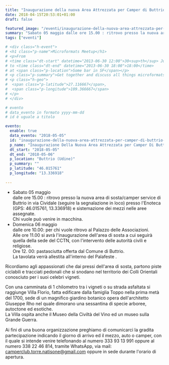 ```yaml
---
title: "Inaugurazione della nuova Area Attrezzata per Camper di Buttrio e della Sede del Camper Club"
date: 2018-04-15T20:53:01+01:00
draft: false

featured_image: "/eventi/inaugurazione-della-nuova-area-attrezzata-per-camper-di-buttrio-e-della-sede-del-camper-club/InaugurazioneAreaAttrezzataButtrio.jpg"
summary: "Sabato 05 maggio dalle ore 15.00 : ritrovo presso la nuova area di sosta/camper ..."
tags: ["eventi"]

# <div class="h-event">
# <h1 class="p-name">Microformats Meetup</h1>
# <p>From 
# <time class="dt-start" datetime="2013-06-30 12:00">30<sup>th</sup> June 2013, 12:00</time>
# to <time class="dt-end" datetime="2013-06-30 18:00">18:00</time>
# at <span class="p-location">Some bar in SF</span></p>
# <p class="p-summary">Get together and discuss all things microformats-related.</p>
# <p class="h-geo">
#  <span class="p-latitude">27.116667</span>,
#  <span class="p-longitude">109.366667</span>
# </p>
# </div>

# evento 
# data_evento in formato yyyy-mm-dd
# id è uguale a titolo

evento:
  enable: true
  data_evento: "2018-05-05"
  id: "inaugurazione-della-nuova-area-attrezzata-per-camper-di-buttrio-e-della-sede-del-camper-club"
  p_name: "Inaugurazione Della Nuova Area Attrezzata per Camper Di Buttrio E Della Sede Del Camper Club"
  dt_start: "2018-05-05"
  dt_end: "2018-05-06"
  p_location: "Buttrio (Udine)"
  p_summary: ""
  p_latitude: "46.015761"
  p_longitude: "13.336918"
  
---
```



- Sabato 05 maggio  
    dalle ore 15.00 : ritrovo presso la nuova area di sosta/camper service di Buttrio in via Cividale (seguire la
    segnalazione in loco) presso l'Enoteca (GPS: 46.015761, 13.336918) e sistemazione dei mezzi nelle aree assegnate.  
    Chi vuole può venire in macchina.
- Domenica 06 maggio  
    dalle ore 10.00: per chi vuole ritrovo al Palazzo delle Associazioni.  
    Alle ore 11.00 si avrà l'inaugurazione dell'area di sosta a cui seguirà quella della sede del CCTN, con l'intervento delle autorità civili e religiose.  
    Ore 12. 00: pastasciutta offerta dal Comune di Buttrio.  
    La tavolata verrà allestita all'interno del Palafeste .

Ricordiamo agli appassionati che dai pressi dell'area di sosta, partono piste ciclabili e tracciati pedonali che si snodano nel territorio dei Colli Orientali conosciuto per i suoi celebri vigneti.

Con una camminata di 1 chilometro tra i vigneti o su strada asfaltata si raggiunge Villa Florio, fatta edificare dalla famiglia Toppo nella prima metà del 1700, sede di un magniﬁco giardino botanico opera dell'architetto Giuseppe Rho nel quale dimorano una sessantina di specie arboree, autoctone ed esotiche.  
La Villa ospita anche il Museo della Civiltà del Vino ed un museo sulla Grande Guerra.

Ai ﬁni di una buona organizzazione preghiamo di comunicarci la gradita partecipazione indicando il giorno di arrivo ed il mezzo, auto o camper, con il quale si intende venire telefonando al numero 333 93 13 991 oppure al numero 338 22 46 814, tramite WhatsApp, via mail: camperclub.torre.natisone@gmail.com oppure in sede durante l'orario di apertura.
